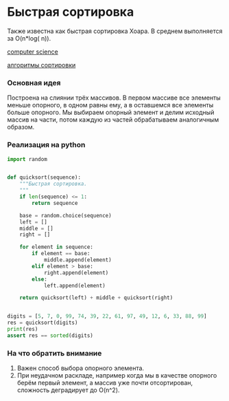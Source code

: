 # Быстрая сортировка

Также известна как быстрая сортировка Хоара. В среднем выполняется за O(n*log(
n)).

[computer science](./meta_computer_science.md)

[алгоритмы сортировки](./meta_algoritmy_sortirovki.md)

### Основная идея

Построена на слиянии трёх массивов. В первом массиве все элементы меньше
опорного, в одном равны ему, а в оставшемся все элементы больше опорного. Мы
выбираем опорный элемент и делим исходный массив на части, потом каждую из
частей обрабатываем аналогичным образом.

### Реализация на python

```python
import random


def quicksort(sequence):
    """Быстрая сортировка.
    """
    if len(sequence) <= 1:
        return sequence

    base = random.choice(sequence)
    left = []
    middle = []
    right = []

    for element in sequence:
        if element == base:
            middle.append(element)
        elif element > base:
            right.append(element)
        else:
            left.append(element)

    return quicksort(left) + middle + quicksort(right)


digits = [5, 7, 0, 99, 74, 39, 22, 61, 97, 49, 12, 6, 33, 88, 99]
res = quicksort(digits)
print(res)
assert res == sorted(digits)
```

### На что обратить внимание

1. Важен способ выбора опорного элемента.
1. При неудачном раскладе, например когда мы в качестве опорного берём первый
   элемент, а массив уже почти отсортирован, сложность деградирует до O(n^2).
